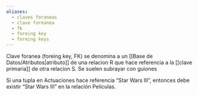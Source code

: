 ```yaml
---
aliases:
  - claves foraneas
  - clave foreanea
  - fk
  - foreing key
  - foreing keys
---
```

Clave foranea (foreing key, FK) se denomina a un [[Base de Datos/Atributos|atributo]] de una relacion R que hace referencia a la [[clave primaria]] de otra relacion S. Se suelen subrayar con guiones

Si una tupla en Actuaciones hace referencia “Star Wars III”, entonces debe existir “Star Wars III” en la relación Películas.